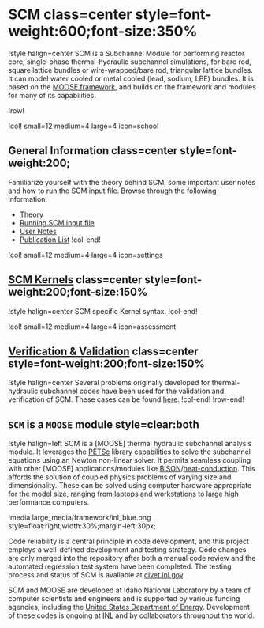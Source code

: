 # SCM class=center style=font-weight:600;font-size:350%

!style halign=center
SCM is a Subchannel Module for performing reactor core, single-phase thermal-hydraulic
subchannel simulations, for bare rod, square lattice bundles or wire-wrapped/bare rod, triangular lattice bundles. It can model water cooled or metal cooled (lead, sodium, LBE) bundles. It is based on the [MOOSE framework](https://mooseframework.inl.gov), and builds on the framework and modules for many of its capabilities.

!row!

!col! small=12 medium=4 large=4 icon=school

## General Information class=center style=font-weight:200;

Familiarize yourself with the theory behind SCM, some important user notes and how to run the SCM input file. Browse through the following information:

- [Theory](general/subchannel_theory.md)
- [Running SCM input file](general/user_notes.md)
- [User Notes](general/user_notes.md)
- [Publication List](general/publication_list.md)
!col-end!

!col! small=12 medium=4 large=4 icon=settings

## [SCM Kernels](modules/subchannel/syntax.md) class=center style=font-weight:200;font-size:150%

!style halign=center
SCM specific Kernel syntax.
!col-end!

!col! small=12 medium=4 large=4 icon=assessment

## [Verification & Validation](modules/subchannel/v&v/v&v-list.md) class=center style=font-weight:200;font-size:150%

!style halign=center
Several problems originally developed for thermal-hydraulic subchannel codes have been used for the validation and verification of SCM. These cases can be found [here](modules/subchannel/v&v/v&v-list.md).
!col-end!
!row-end!

## `SCM` is a `MOOSE` module style=clear:both

!style halign=left
SCM is a [MOOSE] thermal hydraulic subchannel analysis module. It leverages the [PETSc](https://petsc.org/release/) library capabilities to solve the subchannel equations using an Newton non-linear solver. It permits seamless coupling with other [MOOSE] applications/modules like [BISON](https://mooseframework.inl.gov/bison/)/[heat-conduction](https://mooseframework.inl.gov/modules/heat_conduction/index.html). This affords the solution of coupled physics problems of varying size and dimensionality. These can be solved using computer hardware appropriate for the model size, ranging from
laptops and workstations to large high performance computers.

!media large_media/framework/inl_blue.png style=float:right;width:30%;margin-left:30px;

Code reliability is a central principle in code development, and this project
employs a well-defined development and testing strategy.  Code changes are only
merged into the repository after both a manual code review and the automated
regression test system have been completed.  The testing process and status of
SCM is available at [civet.inl.gov](https://civet.inl.gov/repo/530/).

SCM and MOOSE are developed at Idaho National Laboratory by a team of
computer scientists and engineers and is supported by various funding agencies,
including the [United States Department of Energy](http://energy.gov).  Development
of these codes is ongoing at [INL](https://www.inl.gov) and by collaborators
throughout the world.
